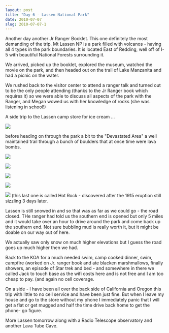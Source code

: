 ```yaml
---
layout: post
title: "Day 6 - Lassen National Park"
date: 2010-07-07
slug: 2010-07-07-1
---
```


Another day another Jr Ranger Booklet.  This one definitely the most demanding of the trip.  Mt Lassen NP is a park filled with volcanos - having all 4 types in the park boundaries.  It is located East of Redding, well off of I-5 with beautiful National Forests surrounding it.

We arrived, picked up the booklet, explored the museum, watched the movie on the park, and then headed out on the trail of Lake Manzanita and had a picnic on the water.  

We rushed back to the visitor center to attend a ranger talk and turned out to be the only people attending (thanks to the Jr Ranger book which requires it) so we were able to discuss all aspects of the park with the Ranger, and Megan wowed us with her knowledge of rocks (she was listening in school!)

A side trip to the Lassen camp store for ice cream ...

 ![](/visible-light/images/assets/IMG_1564-thumb-300x225-80.jpg) 

before heading on through the park a bit to the &quot;Devastated Area&quot;  a well maintained trail through a bunch of boulders that at once time were lava bombs.  

 ![](/visible-light/images/assets/IMG_1566-thumb-300x225-83.jpg) 

 ![](/visible-light/images/assets/IMG_1578-thumb-300x225-86.jpg) 

 ![](/visible-light/images/assets/IMG_1579-thumb-300x225-89.jpg) 

 ![](/visible-light/images/assets/IMG_1581-thumb-300x225-92.jpg) 

 ![](/visible-light/images/assets/IMG_1583-thumb-600x450-95.jpg) 
(this last one is called Hot Rock - discovered after the 1915 eruption still sizzling 3 days later.

Lassen is still snowed in and so that was as far as we could go - the road closed.  THe ranger had told us the southern end is opened but only 5 miles and it would take over an hour to drive around the park and come back up the southern end.  Not sure bubbling mud is really worth it, but it might be doable on our way out of here.

We actually saw only snow on much higher elevations but I guess the road goes up much higher then we had. 

Back to the KOA for a much needed swim, camp cooked dinner, swim, campfire (worked on Jr. ranger book and ate blacken marshmallows, finally showers, an episode of Star trek and bed - and somewhere in there we called Jack to touch base as the wifi costs here and is not free and I am too cheap to pay. (and again no cell coverage.

On a side - I have been all over the back side of California and Oregon this trip with little to no cell service and have been just fine.  But when I leave my house and go to the store without my phone I immediately panic that I will get a flat or get mugged and half the time drive back home to get the phone- go figure.

More Lassen tomorrow along with a Radio Telescope observatory and another Lava Tube Cave.<br />

